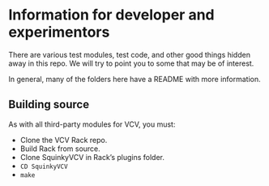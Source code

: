 # Information for developer and experimentors

There are various test modules, test code, and other good things hidden away in this repo. We will try to point you to some that may be of interest.

In general, many of the folders here have a README with more information.

## Building source
As with all third-party modules for VCV, you must:
* Clone the VCV Rack repo.
* Build Rack from source.
* Clone SquinkyVCV in Rack’s plugins folder.
* `CD SquinkyVCV`
* `make`